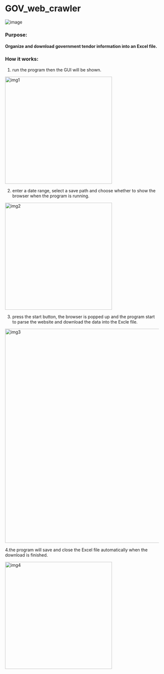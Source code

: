 # GOV_web_crawler

![image](https://user-images.githubusercontent.com/66817336/232009332-b88629d6-c72e-4bd8-b653-2b4e81156749.png)


### Purpose: 
#### Organize and download government tendor information into an Excel file.

### How it works:
1. run the program then the GUI will be shown.
<img src="https://user-images.githubusercontent.com/66817336/231994526-f305c0b3-5c43-4965-bc2c-9a2ca75f028c.png" width="350px" alt="img1"/>

2. enter a date range, select a save path and choose whether to show the browser when the program is running. 
<img src="https://user-images.githubusercontent.com/66817336/231997009-12248694-9a3a-4add-9367-5a892c07d0c3.png" width="350px" alt="img2"/>

3. press the start button, the browser is popped up and the program start to parse the website and download the data into the Excle file.  
<img src="https://user-images.githubusercontent.com/66817336/231999158-5beabfb8-a15b-4f0b-b66b-a62d95c8edbc.png" width="700px" alt="img3"/>

4.the program will save and close the Excel file automatically when the download is finished.

<img src="https://user-images.githubusercontent.com/66817336/232000019-754784fa-eccc-4366-94c2-75bc1e0ffa6e.png" width="350px" alt="img4"/>




